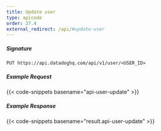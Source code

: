```yaml
---
title: Update user
type: apicode
order: 27.4
external_redirect: /api/#update-user
---
```



##### Signature
`PUT https://api.datadoghq.com/api/v1/user/<USER_ID>`
##### Example Request
{{< code-snippets basename="api-user-update" >}}
##### Example Response
{{< code-snippets basename="result.api-user-update" >}}

